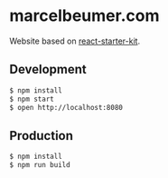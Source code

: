 # marcelbeumer.com

Website based on [react-starter-kit](https://github.com/marcelbeumer/react-starter-kit).

## Development

```bash
$ npm install
$ npm start
$ open http://localhost:8080
```

## Production

```bash
$ npm install
$ npm run build
```
